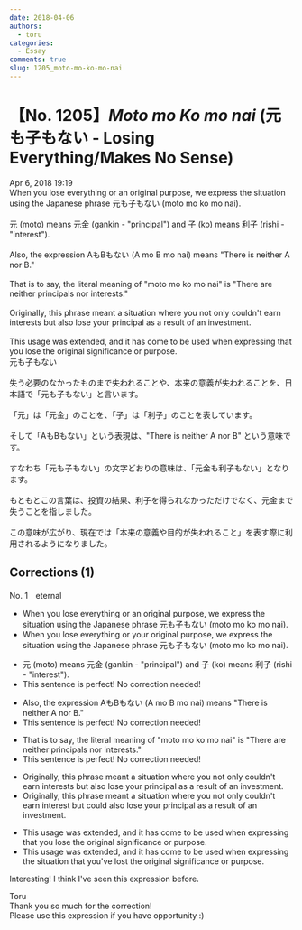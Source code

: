 ```yaml
---
date: 2018-04-06
authors:
  - toru
categories:
  - Essay
comments: true
slug: 1205_moto-mo-ko-mo-nai
---
```


# 【No. 1205】<strong><em>Moto mo Ko mo nai</strong></em> (元も子もない - Losing Everything/Makes No Sense)
<div class="date">Apr 6, 2018 19:19</div>
<div id="post"><div id="body_show_ori">
When you lose everything or an original purpose, we express the situation using the Japanese phrase 元も子もない (moto mo ko mo nai).<br/><br/>元 (moto) means 元金 (gankin - "principal") and 子 (ko) means 利子 (rishi - "interest").<br/><br/>Also, the expression AもBもない (A mo B mo nai) means "There is neither A nor B."<br/><br/>That is to say, the literal meaning of "moto mo ko mo nai" is "There are neither principals nor interests."<br/><br/>Originally, this phrase meant a situation where you not only couldn't earn interests but also lose your principal as a result of an investment.<br/><br/>This usage was extended, and it has come to be used when expressing that you lose the original significance or purpose.
</div></div>

<!-- more -->

<div id="post_ja"><div id="body_show_mo">
元も子もない<br/><br/>失う必要のなかったものまで失われることや、本来の意義が失われることを、日本語で「元も子もない」と言います。<br/><br/>「元」は「元金」のことを、「子」は「利子」のことを表しています。<br/><br/>そして「AもBもない」という表現は、"There is neither A nor B" という意味です。<br/><br/>すなわち「元も子もない」の文字どおりの意味は、「元金も利子もない」となります。<br/><br/>もともとこの言葉は、投資の結果、利子を得られなかっただけでなく、元金まで失うことを指しました。<br/><br/>この意味が広がり、現在では「本来の意義や目的が失われること」を表す際に利用されるようになりました。
</div></div>

## Corrections (1)
<div id="block"><div class="first_name"> No. 1　<span class="just_name">eternal</span></div><div id="block2">
<ul class="correction_field">
<li class="incorrect">When you lose everything or an original purpose, we express the situation using the Japanese phrase 元も子もない (moto mo ko mo nai).</li>
<li class="corrected correct">
When you lose everything or <span class="f_red">your </span>original purpose, we express the situation using the Japanese phrase 元も子もない (moto mo ko mo nai).
</li>
</ul>
<ul class="correction_field">
<li class="incorrect">元 (moto) means 元金 (gankin - "principal") and 子 (ko) means 利子 (rishi - "interest").</li>
<li class="corrected perfect">This sentence is perfect! No correction needed!</li>
</ul>
<ul class="correction_field">
<li class="incorrect">Also, the expression AもBもない (A mo B mo nai) means "There is neither A nor B."</li>
<li class="corrected perfect">This sentence is perfect! No correction needed!</li>
</ul>
<ul class="correction_field">
<li class="incorrect">That is to say, the literal meaning of "moto mo ko mo nai" is "There are neither principals nor interests."</li>
<li class="corrected perfect">This sentence is perfect! No correction needed!</li>
</ul>
<ul class="correction_field">
<li class="incorrect">Originally, this phrase meant a situation where you not only couldn't earn interests but also lose your principal as a result of an investment.</li>
<li class="corrected correct">
Originally, this phrase meant a situation where you not only couldn't earn <span class="f_red">interest</span> but <span class="f_blue">could </span>also lose your principal as a result of an investment.
</li>
</ul>
<ul class="correction_field">
<li class="incorrect">This usage was extended, and it has come to be used when expressing that you lose the original significance or purpose.</li>
<li class="corrected correct">
This usage was extended, and it has come to be used when expressing <span class="f_blue">the situation</span> that <span class="f_red">you've lost</span> the original significance or purpose.
</li>
</ul>
<p class="comment_small">
 Interesting! I think I've seen this expression before.
</p>

</div><div class="name"><span class="just_name">Toru</span><br>
Thank you so much for the correction!<br/>Please use this expression if you have opportunity :)
</div>
</div>
